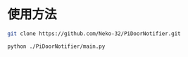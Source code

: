 # 使用方法
```bash
git clone https://github.com/Neko-32/PiDoorNotifier.git
```
```bash
python ./PiDoorNotifier/main.py
```
